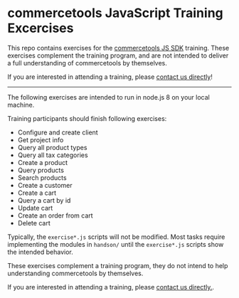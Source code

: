# commercetools JavaScript Training Excercises

This repo contains exercises for the [commercetools JS SDK](https://github.com/commercetools/nodejs) training. These exercises complement the training program, and are not intended to deliver a full understanding of commercetools by themselves.

If you are interested in attending a training, please [contact us directly](https://ok.commercetools.com/training-offering)!

--------

The following exercises are intended to run in node.js 8 on your local machine. 

Training participants should finish following exercises:
- Configure and create client
- Get project info
- Query all product types
- Query all tax categories
- Create a product
- Query products
- Search products
- Create a customer
- Create a cart
- Query a cart by id
- Update cart
- Create an order from cart
- Delete cart

Typically, the `exercise*.js` scripts will not be modified. Most tasks require implementing the modules in `handson/` until the `exercise*.js` scripts show the intended behavior. 

These exercises complement a training program, they do not intend to help understanding commercetools by themselves.

If you are interested in attending a training, please [contact us directly.](https://ok.commercetools.com/contact-us-en).
